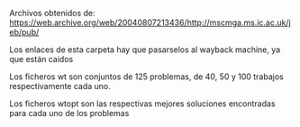 Archivos obtenidos de: 
https://web.archive.org/web/20040807213436/http://mscmga.ms.ic.ac.uk/jeb/pub/

Los enlaces de esta carpeta hay que pasarselos al wayback machine, ya que están caidos

Los ficheros wt son conjuntos de  125 problemas, de 40, 50 y 100 trabajos respectivamente cada uno.

Los ficheros wtopt son las respectivas mejores soluciones encontradas para cada uno de los problemas
